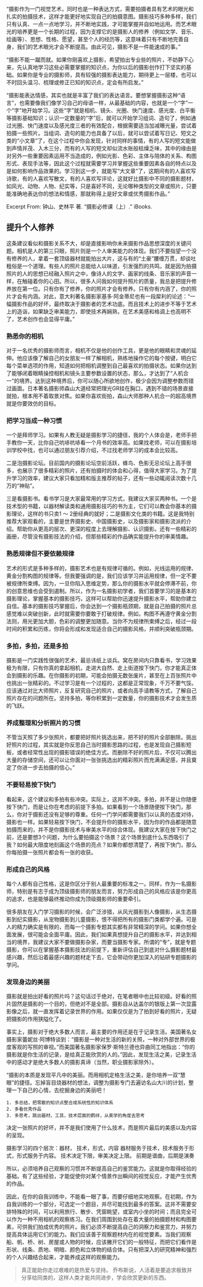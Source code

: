 “摄影作为一门视觉艺术，同时也是一种表达方式，需要拍摄者具有艺术的眼光和扎实的拍摄技术，这样才能更好地实现自己的拍摄意图。摄影技巧多种多样，我们只有认真、一点一点地学习，并不断地实践，才可能掌握并自如地运用。而艺术眼光的培养更是一个长期的过程，因为支撑它的是摄影人的修养（例如文学、音乐、绘画等）、思想、性格、愿望，甚至个人的经历等，这意味着只有不断地完善自身，我们的艺术眼光才会不断提高。由此可见，摄影不是一件能速成的事。”

“摄影不能一蹴而就。如果你刚喜欢上摄影，希望拍出专业些的照片，不妨静下心来，先认真地学习这些必需要掌握的知识点，为你以后的摄影创作打下坚实的基础。如果你是专业的摄影师，具有较强的摄影表达能力，期待更上一层楼，也可以不时回头温习、梳理或修正已知的知识点，定会有所启发。”

“摄影能表达情感，其实也就是丰富了我们的表达语言。要想掌握摄影这种“语言”，也需要像我们像学习自己的母语一样，从最基础的内容，也就是一个“字”一个“字”地开始学习。这些“字”就是相机、镜头、光圈、快门速度、感光度、白平衡等摄影基础知识；认识一定数量的“字”后，就可以开始学习组词、造句了，例如通过光圈、快门速度以及感光度三者的有效配合，根据需要适当加减曝光量，尝试着拍摄一些照片。当组词、造句的能力也具备了以后，就可以尝试着写日记、短文之类的“小文章”了，在这个过程中你会发现，针对同样的事情，有的人写的短文能做到声情并茂、入木三分，而有的人写的短文却似流水账般枯燥乏味，其中的缘由是对另外一些重要因素运用不当造成的，例如光影、色彩、主体与陪体的关系、构图形式、表现手法等，因此这个过程就需要学习并掌握这些重要因素各自的特点以及是如何影响作品效果的。学习到这一步，就能写“大文章”了，这期间有的人喜欢写诗歌，有的人喜欢写散文，有的人喜欢写评论，这就好比摄影中不同的摄影题材，如风光、动物、人物、纪实等，只是喜好不同，无论哪种类型的文章或照片，只要能准确地表达你的想法和情感，那就称得上是好文章或优秀摄影作品。”

Excerpt From: 钟山、史林平 著. “摄影必修课（上）.” iBooks. 

## 提升个人修养

这条建议看似和摄影关系不大，却是直接影响你未来摄影作品思想深度的关键问题。相机是人的第三只眼，照片则是一个人审美能力的体现。我们不要指望一个没有修养的人，拿着一套顶级器材就能拍出大片，这与有的“土豪”腰缠万贯，却谈吐粗俗是一个道理。有些人的照片总能给人以味道，引发强烈的共鸣，就是因为拍摄照片的人的思想已经融入照片之中，像诗人的文字、画家的线条、音乐家的声音一样，在触碰着你的心田。所以，很多人问我如何提升照片的质量，我总是把提升修养放在第一位。只有你有了修养，你的照片才会有修养。只有你有内涵了，你的照片才会有内涵。对此，意大利著名摄影家基多·阿金蒂尼也有一段犀利的论述：“一幅摄影作品的好坏，最终取决于摄影者的艺术功底。而且技术上的进步不等于艺术上的造诣，如果缺乏审美能力，即使技术再娴熟，在艺术美感和格调上也高明不了，艺术创作也会显得平庸。”

### 熟悉你的相机

对于一名优秀的摄影师而言，相机不仅是他的创作工具，更是他的眼睛和灵魂的延伸。他应该像了解自己的女朋友一样了解相机，熟练地操作它的每个按键，明白它每个菜单选项的作用，知道如何把相机调整到自己最喜欢的拍摄状态。如果你达到了能够闭着眼睛操控相机和镜头主要参数设置的状态，那么，才达到了“人机合一”的境界。达到这种境界后，你可以随心所欲地创作，极少会因为调整参数而错过画面。日本著名摄影师森山大道经常把理光GR挂在胸口，遇到不错的场景直接就拍，根本用不着取景对焦。如果你喜欢街拍，森山大师那种人机合一的超高境界就是你要效仿的目标。

### 把学习当成一种习惯

一个是拜师学习。如果有人教无疑是摄影学习的捷径，我的个人体会是，老师手把手教你一天，比你自己吭哧吭哧看一个月书的效率高。如果找老师，可以在摄影培训学校中找，也可以通过朋友引荐介绍，不过找老师学习的成本会比较高。

二是泡摄影论坛。目前国内的摄影论坛空前活跃，蜂鸟、色影无忌论坛上高手很多，也展示了很多精彩的照片，还有拍摄时的体会和心得，值得大家学习。为了提升学习的效率，建议大家只看加精和版主推荐的帖子，还有一些动辄阅读次数十几万的“神贴”。

三是看摄影书。看书学习是大家最常用的学习方式，我建议大家买两种书。一个是技术型的书籍，以器材解读类和通用摄影技巧的书为主，它们可以教会你基本的摄影理论，这样的书只卖1 ～ 2册经典的就好；二是摄影文化类的书籍。这是我特别推荐大家观看的，主要是世界摄影史、中国摄影史，以及摄影家和摄影流派的介绍。帮助你从更高的层次、更深的程度上去理解摄影、认识摄影。还有一些精彩的画册，尽管没有摄影技法的介绍，但那些精彩的作品确实能提升你的审美情趣。

### 熟悉规律但不要依赖规律

艺术的形式是多种多样的，摄影艺术也是有规律可循的。例如，光线运用的规律、黄金分割构图的规律等。但我要强调的是，我们应该学习并运用规律，但一定不要被规律所束缚。因为，一旦你陷入思维定势，那么你的摄影水平就会停滞不前，你的创意思维也会受到遏制。所以，作为一名摄影初学者，我们首要学习的是基本的摄影理论，掌握基本的摄影技巧，这样可以帮助你迅速提升摄影水平，帮助你建立自信。基本的摄影技巧掌握后，你会达到一个摄影瓶颈期，就是自己拍摄的照片总感觉难以突破创新，此时就需要你要敢于打破规律。例如，构图不再遵守黄金分割法则，用光更加大胆，色彩的调整更加随意。当你不为规律所束缚之后，经过一段时间的积累和历练，你将会形成和发现适合自己的摄影风格，并顺利突破瓶颈期。

### 多拍，多拍，还是多拍

摄影是一门实践性很强的艺术，最忌讳纸上谈兵。窝在房间内只靠看书，学习效果极为有限，只有你真的拿起相机，走进大自然、走上街道按下快门，你才能真正体会到摄影的乐趣。在你摄影的初期，可能会拍摄无数张废片，甚至在上百张照片中也挑出一张精彩的。不过学习是有一个过程的，这都是正常现象，千万不要气馁。应该通过对比大师照片，反复研究自己的照片，或者向高手请教等方式，了解自己照片存在的问题所在。坚持多拍，等你积累到一定数量，你的摄影技术才会发生质的飞跃。

### 养成整理和分析照片的习惯

不管当天照了多少张照片，都要把好照片挑选出来，把不好的照片全部删除。挑出好照片的过程，其实就是你反思自己当时摄影思路的过程，也是发现自己摄影短板，或者经常性出现的摄影错误的绝佳方式。而删除不好的照片后，不仅可以腾出大量的存储空间，还可以让你面对一张张挑选出的精彩照片而充满满足感，并且奠定了你进一步去拍摄的信心。”

### 不要轻易按下快门

看起来，这个建议和多拍有些冲突。实际上，这并不冲突。多拍，并不是让你随便按下快门，而是让你在考虑的前提下多拍。如果看到一个场景随便按下快门，那么，你对于摄影还没有足够的尊重。任何一门学问都需要我们以认真的态度对待，摄影也一样。如果轻易按下快门，不会提升你的摄影水平，因为你的作品都是随意拍摄而来的，并不是你摄影技术与审美水平的综合体现。我建议大家在按下快门之前，还是要想3个问题，为什么要拍摄这个场景？这个场景到底什么东西吸引了我？如何最大限度地刻画这个场景的亮点？如果你都想清楚了，再按下快门，那么你每拍摄一张照片都会有一张的收获。

### 形成自己的风格
每个人都有自己性格，这是你区分于别人最重要的标准之一。同样，作为一名摄影师，特别是有志于成为顶级摄影师的朋友而言，努力形成自己的风格应该是你更高的追求，也是能够最终推动你成为顶级摄影师的重要牵引。

很多朋友在入门学习摄影的时候，会广泛涉猎，从风光摄影到人像摄影，从生态摄影到纪实摄影，从宠物摄影到儿童摄影，恨不得把所有的摄影门类都学个遍。可是人的精力确实是有限的，而每一个摄影专题其实都有非常精深的学问。如果你想全面发展，很可能会全面平庸。因此，我们如果真想提升自己的摄影水平，并达到相当的境界，我建议大家不要做摄影杂家，而要当摄影专家。所谓的“专”，就是专题摄影，你可以在掌握基本摄影技法的前提下，重新评估自己到底对什么摄影题材最感兴趣，然后沿着最感兴趣的题材走下去，它会带动你更加深入的钻研专题摄影的学问。
	

### 发现身边的美丽
摄影就是拍出好看的照片吗？这句话过于绝对，在笔者眼中也比较初级。好看的照片固然是摄影的一个目的，但绝对不是全部。摄影自从达盖尔的银版上第一次显露影像之后，就一直发挥着记录世界的作用。如果仅仅是为了拍到好看的照片，无疑把摄影的作用狭隘化了。

事实上，摄影对于绝大多数人而言，最主要的作用还是在于记录生活。美国著名女摄影家蕾妮丝·阿博特谈到：“摄影是一种对生活的新的关照，一种对外部世界的极度客观的写照的审视。”而美国著名摄影家保罗·斯特兰德也异曲同工地指出：“你的摄影就是你生活的记录，是给真正能欣赏的人的。”因此，发现生活之美，记录生活中的感动才是绝大多数人的摄影真谛（当然，职业摄影家除外）。

“摄影的本质是发现平凡中的美丽。而用相机定格生活之美，是你培养一双“慧眼”的捷径。忘掉盲目烧器材的想法，调整为摄影专门去遍访名山大川的计划，整理一下自己的心情，去挖掘身边的美丽吧！


	1. 多总结，把零散的知识点整合成系统性的知识体系
	2. 多看优秀作品
	3. 多思考，跳出器材，工具，技术层面的羁绊，从美学的角度去思考
	
决定一张照片的好坏，并不是我们使用了什么技术，而是照片最后的美感以及内容的呈现。

摄影学习的四个层次：器材， 技术，形式，内容
器材服务于技术，技术服务于形式，形式服务于内容。
技术决定下限，审美决定上限。
前期是谱曲，后期是演奏

所以，必须培养自己观察的习惯并不断提高自己的鉴赏能力。这就是你取得经验的基础。有了这些经验，才能促使你对某个情景作出瞬间的视觉反应，才能产生优秀的作品。

因此，在你的自我训练中，不能看一眼了事，而要仔细地实地观察。在初期，作为自我训练的一个部分，可选定一个题目，并尽可能找到最多的答案。这并不需要安排特殊的时间，可以利用旅行、散步、凭窗眺望，或室内小坐的时间；而且完全可以作为一种不用相机的观察练习。在我们周围到处存在着大量的拍摄题材和构图要素，可供我们拍成优秀的照片。我们必须不断提高自己的洞察力和鉴赏力，并努力提高具体运用它们的能力。我们应该善于观察题材内在的视觉要素。当我们观察船、帆、桥、树、房屋或人物的时候，应该撇开它们的一般特征，而把它们看作是形状、线条、质地、明暗、颜色和立体物的结合体。只有把深入的研究精神和强烈的个人兴趣结合起来，才能养成这样的观察能力。


>真正能助你走过艰难的是热爱与坚持。
乔布斯说，人活着是要追求极致并分享给同类的，这样人类才能共同进步，学会欣赏更新的东西。
